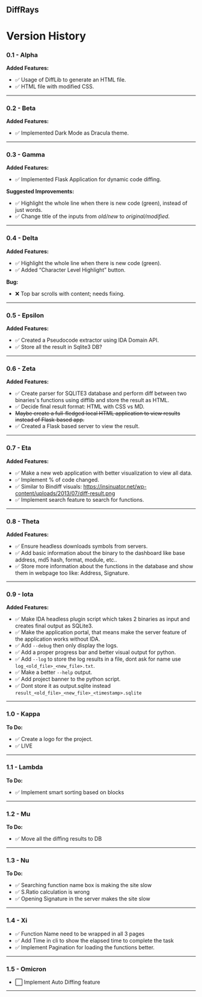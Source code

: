 ## DiffRays

# Version History

### 0.1 - Alpha

**Added Features:**  
- ✅ Usage of DiffLib to generate an HTML file.  
- ✅ HTML file with modified CSS.  

---

### 0.2 - Beta

**Added Features:**  
- ✅ Implemented Dark Mode as Dracula theme.  

---

### 0.3 - Gamma

**Added Features:**  
- ✅ Implemented Flask Application for dynamic code diffing.  

**Suggested Improvements:**  
- ✅ Highlight the whole line when there is new code (green), instead of just words.  
- ✅ Change title of the inputs from *old/new* to *original/modified*.  

---

### 0.4 - Delta 

**Added Features:**  
- ✅ Highlight the whole line when there is new code (green).  
- ✅ Added “Character Level Highlight” button.  

**Bug:**  
- ❌ Top bar scrolls with content; needs fixing.  

---

### 0.5 - Epsilon 

**Added Features:**  
- ✅ Created a Pseudocode extractor using IDA Domain API.
- ✅ Store all the result in Sqlite3 DB?

---

### 0.6 - Zeta 

**Added Features:** 
- ✅ Create parser for SQLITE3 database and perform diff between two binaries's functions using difflib and store the result as HTML.  
- ✅ Decide final result format: HTML with CSS vs MD.  
- ~~Maybe create a full-fledged local HTML application to view results instead of Flask-based app.~~
- ✅ Created a Flask based server to view the result.

---

### 0.7 - Eta 

**Added Features:** 
- ✅ Make a new web application with better visualization to view all data.  
- ✅ Implement % of code changed.  
- ✅ Similar to Bindiff visuals: https://insinuator.net/wp-content/uploads/2013/07/diff-result.png  
- ✅ Implement search feature to search for functions.  

---

### 0.8 - Theta

**Added Features:** 
- ✅ Ensure headless downloads symbols from servers.  
- ✅ Add basic information about the binary to the dashboard like base address, md5 hash, format, module, etc.. 
- ✅ Store more information about the functions in the database and show them in webpage too like: Address, Signature.

---

### 0.9 - Iota

**Added Features:** 
- ✅ Make IDA headless plugin script which takes 2 binaries as input and creates final output as SQLite3.  
- ✅ Make the application portal, that means make the server feature of the application works without IDA.
- ✅ Add `--debug` then only display the logs.
- ✅ Add a proper progress bar and better visual output for python.
- ✅ Add `--log` to store the log results in a file, dont ask for name use `log_<old_file>_<new_file>.txt`.
- ✅ Make a better `--help` output.
- ✅ Add project banner to the python script.
- ✅ Dont store it as output.sqlite instead `result_<old_file>_<new_file>_<timestamp>.sqlite`

---

### 1.0 - Kappa

**To Do:**  
- ✅ Create a logo for the project.  
- ✅ LIVE

---

### 1.1 - Lambda

**To Do:**  
- ✅ Implement smart sorting based on blocks

---

### 1.2 - Mu

**To Do:**  
- ✅ Move all the diffing results to DB

---

### 1.3 - Nu

**To Do:**
- ✅ Searching function name box is making the site slow
- ✅ S.Ratio calculation is wrong
- ✅ Opening Signature in the server makes the site slow

---

### 1.4 - Xi

- ✅ Function Name need to be wrapped in all 3 pages
- ✅ Add Time in cli to show the elapsed time to complete the task
- ✅ Implement Pagination for loading the functions better.
 
---

### 1.5 - Omicron


- ⬜ Implement Auto Diffing feature

---
